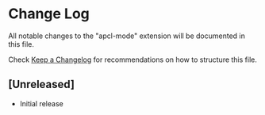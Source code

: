 # Change Log

All notable changes to the "apcl-mode" extension will be documented in this file.

Check [Keep a Changelog](http://keepachangelog.com/) for recommendations on how to structure this file.

## [Unreleased]

- Initial release